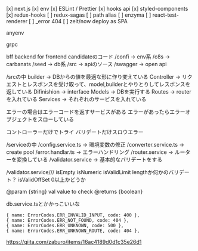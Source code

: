 [x] next.js
[x] env
[x] ESLint / Prettier
[x] hooks api
[x] styled-components
[x] redux-hooks
[ ] redux-sagas
[ ] path alias
[ ] enzyma
[ ] react-test-renderer
[ ] _error 404
[ ] zeit/now deploy as SPA


anyenv

grpc

bff
backend for frontend
candidateのコード
/confi -> env系
/c8s -> carbanats
/seed -> db系
/src -> apiのソース
/swagger -> open api

/srcの中
builder -> DBからの値を最適な形に作り変えている
Controller -> リクエストとレスポンスを受け取って、model,builderとやりとりしてレスポンスを返している
Difinishion -> interface
Models -> DBを実行する
Routes -> routerを入れている
Services -> それぞれのサービスを入れている


エラーの場合はエラーコードを返すサービスがある
エラーがあったらエラーオブジェクトをスローしている

コントローラーだけでトライ
バリデートだけスロウエラー


/serviceの中
/config.service.ts -> 環境変数の修正
/converter.service.ts -> create pool
/error.handlar.ts -> エラーハンドリング
/router.service ->  ルーターを変換している
/validator.service ->  基本的なバリデートをする

/validator.service///
isEmpty
isNumeric 
isValidLimit lengthか何かのバリデート？
isValidOffSet 0以上かどうか

@param {string} val value to check
@returns {boolean}


db.service.tsとかかっこいいな

    { name: ErrorCodes.ERR_INVALID_INPUT, code: 400 },
    { name: ErrorCodes.ERR_NOT_FOUND, code: 404 },
    { name: ErrorCodes.ERR_UNKNOWN, code: 500 },
    { name: ErrorCodes.ERR_UNKNOWN_ROUTE, code: 404 },



https://qiita.com/zaburo/items/16ac4189d0d1c35e26d1
